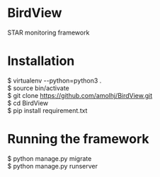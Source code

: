 # BirdView
STAR monitoring framework


# Installation  
$ virtualenv --python=python3 .  
$ source bin/activate     
$ git clone https://github.com/amolhj/BirdView.git  
$ cd BirdView  
$ pip install requirement.txt


# Running the framework  
$ python manage.py migrate  
$ python manage.py runserver    
